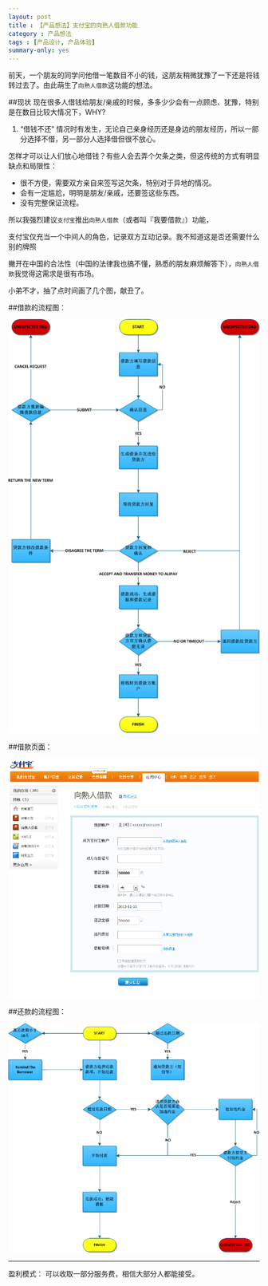 ```yaml
---
layout: post
title : 【产品想法】支付宝的向熟人借款功能
category : 产品想法
tags : [产品设计, 产品体验]
summary-only: yes
---
```

前天，一个朋友的同学问他借一笔数目不小的钱，这朋友稍微犹豫了一下还是将钱转过去了。由此萌生了<code class="default-size">向熟人借款</code>这功能的想法。

##现状
现在很多人借钱给朋友/亲戚的时候，多多少少会有一点顾虑、犹豫，特别是在数目比较大情况下，WHY? 
1. “借钱不还” 情况时有发生，无论自己亲身经历还是身边的朋友经历，所以一部分选择不借，另一部分人选择借但很不放心。

怎样才可以让人们放心地借钱？有些人会去弄个欠条之类，但这传统的方式有明显缺点和局限性：

- 很不方便，需要双方亲自来签写这欠条，特别对于异地的情况。
- 会有一定尴尬，明明是朋友/亲戚，还要签这些东西。
- 没有完整保证流程。

所以我强烈建议<code class="default-size">支付宝</code>推出<code class="default-size">向熟人借款</code>（或者叫『我要借款』）功能，


支付宝仅充当一个中间人的角色，记录双方互动记录。我不知道这是否还需要什么别的牌照

撇开在中国的合法性（中国的法律我也搞不懂，熟悉的朋友麻烦解答下），<code class="default-size">向熟人借款</code>我觉得这需求是很有市场。

小弟不才，抽了点时间画了几个图，献丑了。



##借款的流程图：

<img src="/images/flow_loan_bollow.png" alt="借款的流程图"> 

##借款页面：

<img src="/images/loan_view.jpg" alt="借款页面"> 

##还款的流程图：

<img src="/images/flow_loan_payback.png" alt="还款的流程图"> 

<hr>

盈利模式： 可以收取一部分服务费，相信大部分人都能接受。





